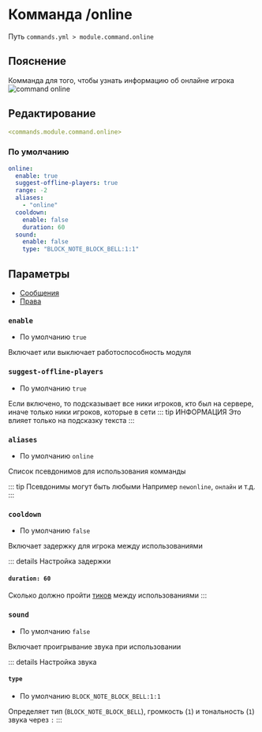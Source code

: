 # Комманда /online
Путь `commands.yml > module.command.online`

## Пояснение
Комманда для того, чтобы узнать информацию об онлайне игрока
![command online](/commandonline.png)

## Редактирование
```yaml
<commands.module.command.online>
```

### По умолчанию
```yaml
online:
  enable: true
  suggest-offline-players: true
  range: -2
  aliases:
    - "online"
  cooldown:
    enable: false
    duration: 60
  sound:
    enable: false
    type: "BLOCK_NOTE_BLOCK_BELL:1:1"
```

## Параметры

- [Сообщения](/ru/messages/ru_ru/module/command/online/)
- [Права](/ru/permissions/module/command/online/)

### `enable`
- По умолчанию `true`

Включает или выключает работоспособность модуля

### `suggest-offline-players`
- По умолчанию `true`

Если включено, то подсказывает все ники игроков, кто был на сервере, иначе только ники игроков, которые в сети
::: tip ИНФОРМАЦИЯ
Это влияет только на подсказку текста
:::

### `aliases`
- По умолчанию `online`

Список псевдонимов для использования комманды

::: tip Псевдонимы могут быть любыми
Например `newonline`, `онлайн` и т.д.
:::

### `cooldown`
- По умолчанию `false`

Включает задержку для игрока между использованиями

::: details Настройка задержки
#### `duration: 60`

Сколько должно пройти [тиков](https://ru.minecraft.wiki/w/%D0%A2%D0%B0%D0%BA%D1%82) между использованиями
:::

### `sound`
- По умолчанию `false`

Включает проигрывание звука при использовании

::: details Настройка звука
#### `type`
- По умолчанию `BLOCK_NOTE_BLOCK_BELL:1:1`

Определяет тип (`BLOCK_NOTE_BLOCK_BELL`), громкость (`1`) и тональность (`1`) звука через `:`
:::